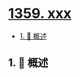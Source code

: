 # [1359. xxx](https://github.com/Tdahuyou/TNotes.leetcode/tree/main/notes/1359.%20xxx)

<!-- region:toc -->

- [1. 📝 概述](#1--概述)

<!-- endregion:toc -->

## 1. 📝 概述
